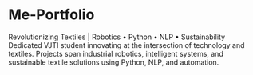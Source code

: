 # Me-Portfolio
Revolutionizing Textiles | Robotics • Python • NLP • Sustainability Dedicated VJTI student innovating at the intersection of technology and textiles. Projects span industrial robotics, intelligent systems, and sustainable textile solutions using Python, NLP, and automation.
